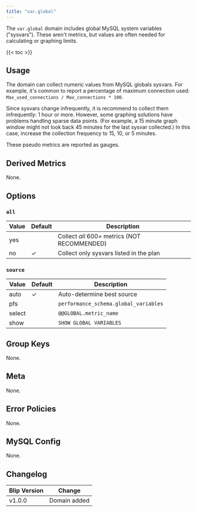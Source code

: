 ```yaml
---
title: "var.global"
---
```


The `var.global` domain includes global MySQL system variables ("sysvars").
These aren't metrics, but values are often needed for calculating or graphing limits.

{{< toc >}}

## Usage

The domain can collect numeric values from MySQL globals sysvars.
For example, it's common to report a percentage of maximum connection used: `Max_used_connections / Max_connections * 100`.

Since sysvars change infrequently, it is recommend to collect them infrequently: 1 hour or more.
However, some graphing solutions have problems handling sparse data points.
(For example, a 15 minute graph window might not look back 45 minutes for the last sysvar collected.)
In this case, increase the collection frequency to 15, 10, or 5 minutes.

These pseudo metrics are reported as gauges.

## Derived Metrics

None.

## Options

### `all`

|Value|Default|Description|
|-----|-------|-----------|
|yes  | |Collect _all_ 600+ metrics (NOT RECOMMENDED)|
|no   |&check;|Collect only sysvars listed in the plan|

### `source`

|Value|Default|Description|
|-----|-------|-----------|
|auto|&check;|Auto-determine best source|
|pfs||`performance_schema.global_variables`|
|select||`@@GLOBAL.metric_name`|
|show||`SHOW GLOBAL VARIABLES`|

## Group Keys

None.

## Meta

None.

## Error Policies

None.

## MySQL Config

None.

## Changelog

|Blip Version|Change|
|------------|------|
|v1.0.0      |Domain added|

